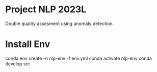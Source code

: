 # Project NLP 2023L
Double quality assesment using anomaly detection. 

# Install Env
conda env create -n nlp-env -f env.yml
conda activate nlp-env
conda develop src
